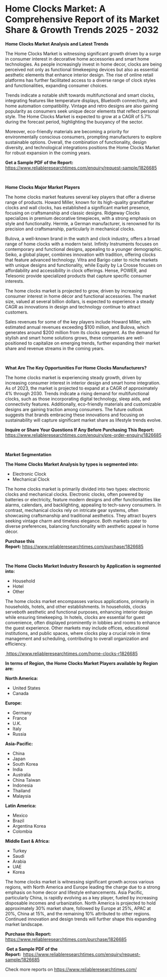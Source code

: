 <p><h1>Home Clocks Market: A Comprehensive Report of its Market Share & Growth Trends 2025 - 2032</h1></p><p><strong>Home Clocks Market Analysis and Latest Trends</strong></p>
<p><p>The Home Clocks Market is witnessing significant growth driven by a surge in consumer interest in decorative home accessories and smart home technologies. As people increasingly invest in home decor, clocks are being perceived not only as functional timekeeping devices but also as essential aesthetic elements that enhance interior design. The rise of online retail platforms has further facilitated access to a diverse range of clock styles and functionalities, expanding consumer choices.</p><p>Trends indicate a notable shift towards multifunctional and smart clocks, integrating features like temperature displays, Bluetooth connectivity, and home automation compatibility. Vintage and retro designs are also gaining popularity as consumers seek unique decor elements that reflect personal style. The Home Clocks Market is expected to grow at a CAGR of 5.7% during the forecast period, highlighting the buoyancy of the sector. </p><p>Moreover, eco-friendly materials are becoming a priority for environmentally conscious consumers, prompting manufacturers to explore sustainable options. Overall, the combination of functionality, design diversity, and technological integrations positions the Home Clocks Market for robust expansion in the coming years.</p></p>
<p><strong>Get a Sample PDF of the Report:&nbsp;</strong> <a href="https://www.reliableresearchtimes.com/enquiry/request-sample/1826685?utm_campaign=2269&utm_medium=2&utm_source=Github&utm_content=ia&utm_term=04042025&utm_id=home-clocks">https://www.reliableresearchtimes.com/enquiry/request-sample/1826685</a></p>
<p>&nbsp;</p>
<p><strong>Home Clocks Major Market Players</strong></p>
<p><p>The home clocks market features several key players that offer a diverse range of products. Howard Miller, known for its high-quality grandfather clocks and wall clocks, has established a significant market presence, focusing on craftsmanship and classic designs. Ridgeway Clocks specializes in premium decorative timepieces, with a strong emphasis on style and functionality. Hermle, a German manufacturer, is renowned for its precision and craftsmanship, particularly in mechanical clocks. </p><p>Bulova, a well-known brand in the watch and clock industry, offers a broad range of home clocks with a modern twist. Infinity Instruments focuses on contemporary and functional designs, appealing to a younger demographic. Seiko, a global player, combines innovation with tradition, offering clocks that feature advanced technology. Vitra and Barigo cater to niche markets with unique designs and functionality, while Equity by La Crosse focuses on affordability and accessibility in clock offerings. Hense, POWER, and Telesonic provide specialized products that capture specific consumer interests.</p><p>The home clocks market is projected to grow, driven by increasing consumer interest in home décor and functional accessories. The market size, valued at several billion dollars, is expected to experience a steady CAGR as innovations in design and technology continue to attract customers.</p><p>Sales revenues for some of the key players include Howard Miller, with estimated annual revenues exceeding $100 million, and Bulova, which generates around $200 million from its clocks segment. As the demand for stylish and smart home solutions grows, these companies are well-positioned to capitalize on emerging trends, further expanding their market share and revenue streams in the coming years.</p></p>
<p>&nbsp;</p>
<p><strong>What Are The Key Opportunities For Home Clocks Manufacturers?</strong></p>
<p><p>The home clocks market is experiencing steady growth, driven by increasing consumer interest in interior design and smart home integration. As of 2023, the market is projected to expand at a CAGR of approximately 4% through 2030. Trends indicate a rising demand for multifunctional clocks, such as those incorporating digital technology, sleep aids, and connectivity features. Additionally, eco-friendly materials and customizable designs are gaining traction among consumers. The future outlook suggests that brands embracing these innovations and focusing on sustainability will capture significant market share as lifestyle trends evolve.</p></p>
<p><strong>Inquire or Share Your Questions If Any Before Purchasing This Report:</strong> <a href="https://www.reliableresearchtimes.com/enquiry/pre-order-enquiry/1826685?utm_campaign=2269&utm_medium=2&utm_source=Github&utm_content=ia&utm_term=04042025&utm_id=home-clocks">https://www.reliableresearchtimes.com/enquiry/pre-order-enquiry/1826685</a></p>
<p>&nbsp;</p>
<p><strong>Market Segmentation</strong></p>
<p><strong>The Home Clocks Market Analysis by types is segmented into:</strong></p>
<p><ul><li>Electronic Clock</li><li>Mechanical Clock</li></ul></p>
<p><p>The home clocks market is primarily divided into two types: electronic clocks and mechanical clocks. Electronic clocks, often powered by batteries or electricity, feature modern designs and offer functionalities like alarms, calendars, and backlighting, appealing to tech-savvy consumers. In contrast, mechanical clocks rely on intricate gear systems, often showcasing craftsmanship and traditional aesthetics. They attract buyers seeking vintage charm and timeless elegance. Both markets cater to diverse preferences, balancing functionality with aesthetic appeal in home décor.</p></p>
<p><strong>Purchase this Report:&nbsp;</strong><a href="https://www.reliableresearchtimes.com/purchase/1826685?utm_campaign=2269&utm_medium=2&utm_source=Github&utm_content=ia&utm_term=04042025&utm_id=home-clocks">https://www.reliableresearchtimes.com/purchase/1826685</a></p>
<p>&nbsp;</p>
<p><strong>The Home Clocks Market Industry Research by Application is segmented into:</strong></p>
<p><ul><li>Household</li><li>Hotel</li><li>Other</li></ul></p>
<p><p>The home clocks market encompasses various applications, primarily in households, hotels, and other establishments. In households, clocks serveboth aesthetic and functional purposes, enhancing interior design while ensuring timekeeping. In hotels, clocks are essential for guest convenience, often displayed prominently in lobbies and rooms to enhance the guest experience. Other markets may include offices, educational institutions, and public spaces, where clocks play a crucial role in time management and scheduling, contributing to overall organization and efficiency.</p></p>
<p><a href="https://www.reliableresearchtimes.com/home-clocks-r1826685?utm_campaign=2269&utm_medium=2&utm_source=Github&utm_content=ia&utm_term=04042025&utm_id=home-clocks">&nbsp;https://www.reliableresearchtimes.com/home-clocks-r1826685</a></p>
<p><strong>In terms of Region, the Home Clocks Market Players available by Region are:</strong></p>
<p>
    <p> <strong> North America: </strong>
        <ul>
            <li>United States</li>
            <li>Canada</li>
        </ul>
        </p> 
    <p> <strong> Europe: </strong>
        <ul>
            <li>Germany</li>
            <li>France</li>
            <li>U.K.</li>
            <li>Italy</li>
            <li>Russia</li>
        </ul>
        </p> 
    <p> <strong> Asia-Pacific: </strong>
        <ul>
            <li>China</li>
            <li>Japan</li>
            <li>South Korea</li>
            <li>India</li>
            <li>Australia</li>
            <li>China Taiwan</li>
            <li>Indonesia</li>
            <li>Thailand</li>
            <li>Malaysia</li>
        </ul>
        </p> 
    <p> <strong> Latin America: </strong>
        <ul>
            <li>Mexico</li>
            <li>Brazil</li>
            <li>Argentina Korea</li>
            <li>Colombia</li>
        </ul>
        </p> 
    <p> <strong> Middle East & Africa: </strong>
        <ul>
            <li>Turkey</li>
            <li>Saudi</li>
            <li>Arabia</li>
            <li>UAE</li>
            <li>Korea</li>
        </ul>
    </p>
    </p>
<p><p>The home clocks market is witnessing significant growth across various regions, with North America and Europe leading the charge due to a strong emphasis on home decor and lifestyle enhancements. Asia Pacific, particularly China, is rapidly evolving as a key player, fueled by increasing disposable incomes and urbanization. North America is projected to hold approximately 30% market share, followed by Europe at 25%, APAC at 20%, China at 15%, and the remaining 10% attributed to other regions. Continued innovation and design trends will further shape this expanding market landscape.</p></p>
<p><strong>Purchase this Report: </strong><a href="https://www.reliableresearchtimes.com/purchase/1826685?utm_campaign=2269&utm_medium=2&utm_source=Github&utm_content=ia&utm_term=04042025&utm_id=home-clocks">https://www.reliableresearchtimes.com/purchase/1826685</a></p>
<p>&nbsp;<strong>Get a Sample PDF of the Report:&nbsp;&nbsp;</strong><a href="https://www.reliableresearchtimes.com/enquiry/request-sample/1826685?utm_campaign=2269&utm_medium=2&utm_source=Github&utm_content=ia&utm_term=04042025&utm_id=home-clocks">https://www.reliableresearchtimes.com/enquiry/request-sample/1826685</a></p>
<p><strong></strong></p>
<p>Check more reports on <a href="https://www.reliableresearchtimes.com/?utm_campaign=2269&utm_medium=2&utm_source=Github&utm_content=ia&utm_term=04042025&utm_id=home-clocks">https://www.reliableresearchtimes.com/</a></p>